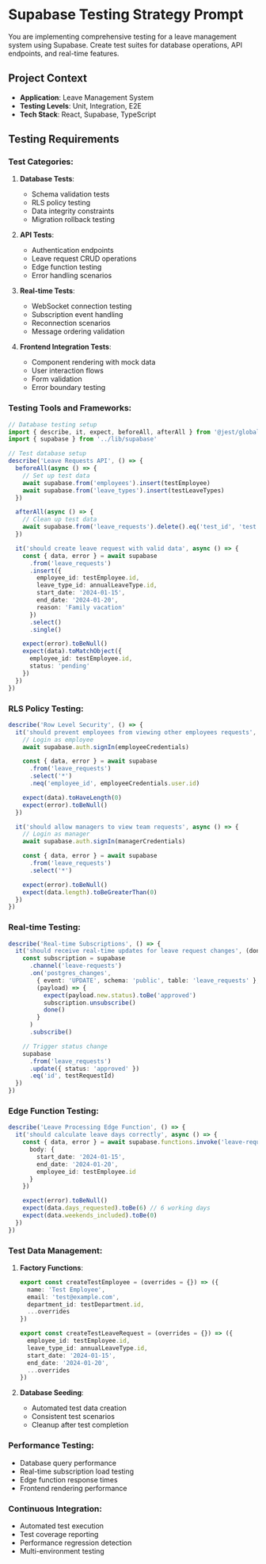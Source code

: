 # Supabase Testing Strategy Prompt

You are implementing comprehensive testing for a leave management system using Supabase. Create test suites for database operations, API endpoints, and real-time features.

## Project Context
- **Application**: Leave Management System
- **Testing Levels**: Unit, Integration, E2E
- **Tech Stack**: React, Supabase, TypeScript

## Testing Requirements

### Test Categories:

1. **Database Tests**:
   - Schema validation tests
   - RLS policy testing
   - Data integrity constraints
   - Migration rollback testing

2. **API Tests**:
   - Authentication endpoints
   - Leave request CRUD operations
   - Edge function testing
   - Error handling scenarios

3. **Real-time Tests**:
   - WebSocket connection testing
   - Subscription event handling
   - Reconnection scenarios
   - Message ordering validation

4. **Frontend Integration Tests**:
   - Component rendering with mock data
   - User interaction flows
   - Form validation
   - Error boundary testing

### Testing Tools and Frameworks:

```typescript
// Database testing setup
import { describe, it, expect, beforeAll, afterAll } from '@jest/globals'
import { supabase } from '../lib/supabase'

// Test database setup
describe('Leave Requests API', () => {
  beforeAll(async () => {
    // Set up test data
    await supabase.from('employees').insert(testEmployee)
    await supabase.from('leave_types').insert(testLeaveTypes)
  })

  afterAll(async () => {
    // Clean up test data
    await supabase.from('leave_requests').delete().eq('test_id', 'test')
  })

  it('should create leave request with valid data', async () => {
    const { data, error } = await supabase
      .from('leave_requests')
      .insert({
        employee_id: testEmployee.id,
        leave_type_id: annualLeaveType.id,
        start_date: '2024-01-15',
        end_date: '2024-01-20',
        reason: 'Family vacation'
      })
      .select()
      .single()

    expect(error).toBeNull()
    expect(data).toMatchObject({
      employee_id: testEmployee.id,
      status: 'pending'
    })
  })
})
```

### RLS Policy Testing:

```typescript
describe('Row Level Security', () => {
  it('should prevent employees from viewing other employees requests', async () => {
    // Login as employee
    await supabase.auth.signIn(employeeCredentials)

    const { data, error } = await supabase
      .from('leave_requests')
      .select('*')
      .neq('employee_id', employeeCredentials.user.id)

    expect(data).toHaveLength(0)
    expect(error).toBeNull()
  })

  it('should allow managers to view team requests', async () => {
    // Login as manager
    await supabase.auth.signIn(managerCredentials)

    const { data, error } = await supabase
      .from('leave_requests')
      .select('*')

    expect(error).toBeNull()
    expect(data.length).toBeGreaterThan(0)
  })
})
```

### Real-time Testing:

```typescript
describe('Real-time Subscriptions', () => {
  it('should receive real-time updates for leave request changes', (done) => {
    const subscription = supabase
      .channel('leave-requests')
      .on('postgres_changes',
        { event: 'UPDATE', schema: 'public', table: 'leave_requests' },
        (payload) => {
          expect(payload.new.status).toBe('approved')
          subscription.unsubscribe()
          done()
        }
      )
      .subscribe()

    // Trigger status change
    supabase
      .from('leave_requests')
      .update({ status: 'approved' })
      .eq('id', testRequestId)
  })
})
```

### Edge Function Testing:

```typescript
describe('Leave Processing Edge Function', () => {
  it('should calculate leave days correctly', async () => {
    const { data, error } = await supabase.functions.invoke('leave-request-processing', {
      body: {
        start_date: '2024-01-15',
        end_date: '2024-01-20',
        employee_id: testEmployee.id
      }
    })

    expect(error).toBeNull()
    expect(data.days_requested).toBe(6) // 6 working days
    expect(data.weekends_included).toBe(0)
  })
})
```

### Test Data Management:

1. **Factory Functions**:
   ```typescript
   export const createTestEmployee = (overrides = {}) => ({
     name: 'Test Employee',
     email: 'test@example.com',
     department_id: testDepartment.id,
     ...overrides
   })

   export const createTestLeaveRequest = (overrides = {}) => ({
     employee_id: testEmployee.id,
     leave_type_id: annualLeaveType.id,
     start_date: '2024-01-15',
     end_date: '2024-01-20',
     ...overrides
   })
   ```

2. **Database Seeding**:
   - Automated test data creation
   - Consistent test scenarios
   - Cleanup after test completion

### Performance Testing:
- Database query performance
- Real-time subscription load testing
- Edge function response times
- Frontend rendering performance

### Continuous Integration:
- Automated test execution
- Test coverage reporting
- Performance regression detection
- Multi-environment testing
